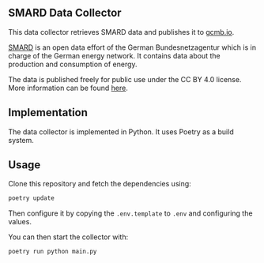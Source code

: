## SMARD Data Collector

This data collector retrieves SMARD data and publishes it to [gcmb.io](https://gcmb.io).

[SMARD](https://www.smard.de/en) is an open data effort of the German Bundesnetzagentur
which is in charge of the German energy network. It contains data about the production 
and consumption of energy.

The data is published freely for public use under the CC BY 4.0 license. More information
can be found [here](https://www.smard.de/en/datennutzung).

## Implementation

The data collector is implemented in Python. It uses Poetry as a build system.

## Usage

Clone this repository and fetch the dependencies using:

```bash
poetry update
```

Then configure it by copying the `.env.template` to `.env` and configuring the values.

You can then start the collector with:

```bash
poetry run python main.py
```
